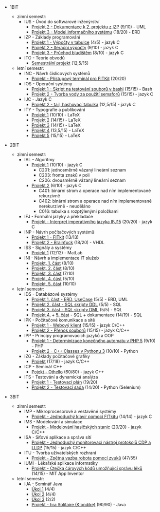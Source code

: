 * 1BIT
	+ zimní semestr:
		+ IUS - Úvod do softwarové inženýrství
			+ [Projekt 2 - Dokumentace k 2. projektu z IZP](1BITZ/IUS/proj2/) (9/10) - UML
			+ [Projekt 3 - Model informačního systému](1BITZ/IUS/proj3) (18/20) - ERD  
		+ IZP - Základy programování
			+ [Projekt 1 - Výpočty v tabulce](1BITZ/IZP/proj1/) (4/5) - jazyk C
			+ [Projekt 2 - Iterační výpočty](1BITZ/IZP/proj1/) (9/10) - jazyk C
			+ [Projekt 3 - Průchod bludištěm](1BITZ/IZP/proj1/) (8/10) - jazyk C
		+ ITO - Teorie obvodů
			+ [Semestrální projekt](1BITZ/ITO/) (12,5/15)
	+ letní semestr:
		+ INC - Návrh číslicových systémů
			+ [Projekt - Přístupový terminál pro FITKit](1BITL/INC/proj1/) (20/20)
		+ IOS - Operační systémy
			+ [Projekt 1 - Skript na testování souborů v bashi](1BITL/IOS/proj1/) (15/15) - Bash
			+ [Projekt 2 - Tvorba vody za použití semaforů](1BITL/IOS/proj2/) (15/15) - jazyk C
		+ IJC - Jazyk C
			+ [Projekt 2 - tail, hashovací tabulka](1BITL/IJC/proj2/) (12,5/15) - jazyk C
		+ ITY - Typografie a publikování
			+ [Projekt 1](1BITL/ITY/proj1/) (10/10) - LaTeX
			+ [Projekt 2](1BITL/ITY/proj1/) (14/15) - LaTeX
			+ [Projekt 3](1BITL/ITY/proj1/) (14/15) - LaTeX
			+ [Projekt 4](1BITL/ITY/proj1/) (13,5/15) - LaTeX
			+ [Projekt 5](1BITL/ITY/proj1/) (15/15) - LaTeX

* 2BIT
	+ zimní semestr:
		+ IAL - Algoritmy
			+ [Projekt 1](2BITZ/IAL/proj1/) (10/10) - jazyk C
				+ C201: jednosměrně vázaný lineární seznam
				+ C203: fronta znaků v poli
				+ C206: dvousměrně vázaný lineární seznam
			+ [Projekt 2](2BITZ/IAL/proj2/) (6/10) - jazyk C
				+ C401: binární strom a operace nad ním implementované rekurzivně
				+ C402: binární strom a operace nad ním implementované nerekurzivně - neuděláno
				+ C016: tabulka s rozptýlenými položkami
		+ IFJ - Formální jazyky a překladače
			+ [Projekt - Interpret imperativního jazyka IFJ15](2BITZ/IFJ/proj1/) (20/20) - jazyk C
		+ INP - Návrh počítačových systémů
			+ [Projekt 1 - FITkit](2BITZ/INP/proj1/) (13/13)
			+ [Projekt 2 - Brainfuck](2BITZ/INPJ/proj2/) (18/20) - VHDL
		+ ISS - Signály a systémy
			+ [Projekt 1](2BITZ/ISS/proj1/) (12/12) - MatLab
		+ INI - Návrh a implementace IT služeb
			+ [Projekt, 1. část](2BITZ/INI/1_cast.pdf) (8/10)
			+ [Projekt, 2. část](2BITZ/INI/2_cast.pdf) (8/10)
			+ [Projekt, 3. část](2BITZ/INI/3_cast.pdf) (7/10)
			+ [Projekt, 4. část](2BITZ/INI/4_cast.pdf) (5/10)
			+ [Projekt, 5. část](2BITZ/INI/5_cast.pdf) (10/10)
	+ letní semestr:
		+ IDS - Databázové systémy
			+ [Projekt 1. část - ERD, UseCase](2BITL/IDS/1_cast/) (5/5) - ERD, UML
			+ [Projekt 2. část - SQL skripty DDL](2BITL/IDS/2_cast/) (5/5) - SQL
			+ [Projekt 3. část - SQL skripty DML](2BITL/IDS/3_cast/) (5/5) - SQL
			+ [Projekt 4.](2BITL/IDS/4_cast/) + [5. část](2BITL/IDS/5_cast/) - SQL + dokumentace (14/19) - SQL
		+ IPK - Počítačové komunikace a sítě
			+ [Projekt 1 - Webový klient](2BITL/IPK/proj1/) (15/15) - jazyk C/C++
			+ [Projekt 2 - Přenos souborů](2BITL/IPK/proj2/) (15/15) - jazyk C/C++
		+ IPP - Principy programovacích jazyků a OOP
			+ [Projekt 1 - Determinizace konečného automatu v PHP 5](2BITL/IPP/proj1/) (9/10) - PHP
			+ [Projekt 2 - C++ Classes v Pythonu 3](2BITL/IPP/proj2/) (10/10) - Python
		+ IZG - Základy počítačové grafiky
			+ [Projekt](2BITL/IZG/proj/) (17/18) - jazyk C/C++
		+ ICP - Seminář C++
			+ [Pojekt - Othello](2BITL/ICP/proj/) (60/80) - jazyk C++
		+ ITS - Testování a dynamická analýza
			+ [Projekt 1 - Testovací plán](2BITL/ITS/proj1/) (19/20)
			+ [Projekt 2 - Testovací sada](2BITL/ITS/proj2/) (14/20) - Python (Selenium)
* 3BIT
	+ zimní semestr:
		+ IMP - Mikroprocesorové a vestavěné systémy
			+ [Projekt - Jednoduchý klavír pomocí FITkitu](3BITZ/IMP/xpavli78/)  (14/14) - jazyk C
		+ IMS - Modelování a simulace
			+ [Projekt - Modelování hasičských stanic](3BITZ/IMP/proj/) (20/20) - jazyk C/C++
		+ ISA - Síťové aplikace a správa sítí
			+ [Projekt - Jednoduchý monitorovací nástroj protokolů CDP a LLDP](3BITZ/ISA/proj/) (15/15) - jazyk C/C++
		+ ITU - Tvorba uživatelských rozhraní
			+ [Projekt - Zpětná vazba robota pomocí zvuků](3BITZ/ITU/proj/) (47/55)
		+ IUMI - Lékařské aplikace informatiky
			+ [Projekt - Čtečka čárových kódů umožňující správu léků](3BITZ/IUMI/proj/) (14/15) - MIT App Inventor
	+ letní semestr:
		+ IJA - Seminář Java
			+ [Úkol 1](3BITZ/IJA/ukol1/) (4/4)
			+ [Úkol 2](3BITZ/IJA/ukol2/) (4/4)
			+ [Úkol 3](3BITZ/IJA/ukol3/) (2/2)
			+ [Projekt - hra Solitaire (Klondike)](3BITL/IJA/proj/xpavli78) (90/90) - Java

			
